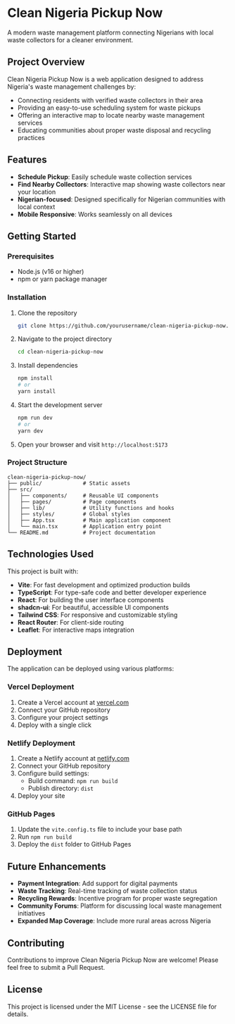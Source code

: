 # Clean Nigeria Pickup Now

A modern waste management platform connecting Nigerians with local waste collectors for a cleaner environment.

## Project Overview

Clean Nigeria Pickup Now is a web application designed to address Nigeria's waste management challenges by:

- Connecting residents with verified waste collectors in their area
- Providing an easy-to-use scheduling system for waste pickups
- Offering an interactive map to locate nearby waste management services
- Educating communities about proper waste disposal and recycling practices

## Features

- **Schedule Pickup**: Easily schedule waste collection services
- **Find Nearby Collectors**: Interactive map showing waste collectors near your location
- **Nigerian-focused**: Designed specifically for Nigerian communities with local context
- **Mobile Responsive**: Works seamlessly on all devices

## Getting Started

### Prerequisites

- Node.js (v16 or higher)
- npm or yarn package manager

### Installation

1. Clone the repository
   ```sh
   git clone https://github.com/yourusername/clean-nigeria-pickup-now.git
   ```

2. Navigate to the project directory
   ```sh
   cd clean-nigeria-pickup-now
   ```

3. Install dependencies
   ```sh
   npm install
   # or
   yarn install
   ```

4. Start the development server
   ```sh
   npm run dev
   # or
   yarn dev
   ```

5. Open your browser and visit `http://localhost:5173`

### Project Structure

```
clean-nigeria-pickup-now/
├── public/             # Static assets
├── src/
│   ├── components/     # Reusable UI components
│   ├── pages/          # Page components
│   ├── lib/            # Utility functions and hooks
│   ├── styles/         # Global styles
│   ├── App.tsx         # Main application component
│   └── main.tsx        # Application entry point
└── README.md           # Project documentation
```

## Technologies Used

This project is built with:

- **Vite**: For fast development and optimized production builds
- **TypeScript**: For type-safe code and better developer experience
- **React**: For building the user interface components
- **shadcn-ui**: For beautiful, accessible UI components
- **Tailwind CSS**: For responsive and customizable styling
- **React Router**: For client-side routing
- **Leaflet**: For interactive maps integration

## Deployment

The application can be deployed using various platforms:

### Vercel Deployment

1. Create a Vercel account at [vercel.com](https://vercel.com)
2. Connect your GitHub repository
3. Configure your project settings
4. Deploy with a single click

### Netlify Deployment

1. Create a Netlify account at [netlify.com](https://netlify.com)
2. Connect your GitHub repository
3. Configure build settings:
   - Build command: `npm run build`
   - Publish directory: `dist`
4. Deploy your site

### GitHub Pages

1. Update the `vite.config.ts` file to include your base path
2. Run `npm run build`
3. Deploy the `dist` folder to GitHub Pages

## Future Enhancements

- **Payment Integration**: Add support for digital payments
- **Waste Tracking**: Real-time tracking of waste collection status
- **Recycling Rewards**: Incentive program for proper waste segregation
- **Community Forums**: Platform for discussing local waste management initiatives
- **Expanded Map Coverage**: Include more rural areas across Nigeria

## Contributing

Contributions to improve Clean Nigeria Pickup Now are welcome! Please feel free to submit a Pull Request.

## License

This project is licensed under the MIT License - see the LICENSE file for details.
